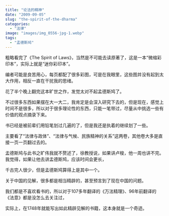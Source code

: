 ```yaml
---
title: "论法的精神"
date: "2009-09-05"
slug: "the-spirit-of-the-dharma"
categories: 
  - "法律"
image: "images/img_0556-jpg-1.webp"
tags: 
  - "孟德斯鸠"
---
```


粗略看完了《The Spirit of Laws》，当然是不可能去读原著了，这是一本“微缩彩印本”，实际上就是“迷你彩印本”。

编者可能是良苦用心，每页都配了很多彩图，可是在我眼里，这些图并没有起到太大作用，相反一直在干扰我的思绪。

花了半个晚上翻完这本旷世之作，发觉太对不起孟德斯鸠了。

不过很多东西如果摆在大一大二，我肯定是会深入研究下去的，但是现在，感觉上时间不是很多，所以对于很多理论性的东西，只能一笔带过，尽量从中挑选一些有价值的观点摘录下来。

书已经是被前辈们用铅笔划过几遍的了，但是我还是执着的继续划了一些。

主要看了“法律与政体”、“法律与气候、民族精神的关系”这两卷，其他卷大多是直接一页一页翻过去的。

孟德斯鸠与此书之旷伟我就不赘述了，徐教授说，如果讲卢梭，他一周也讲不完。我觉得，如果让他去讲孟德斯鸠，应该时间会更长，

千古完人很少，但是孟德斯鸠算得上是其中一个。

关于中国的见解，很多都是相当精辟的，甚至预言到了现在中国的问题。

我们都是不喜欢看书的，所以对于107多年翻译的《万法精理》、96年前翻译的《法意》都是没怎么去关注过，

实际上，在1748年就能写出如此精辟见解的书籍，这本身就是一个奇迹。